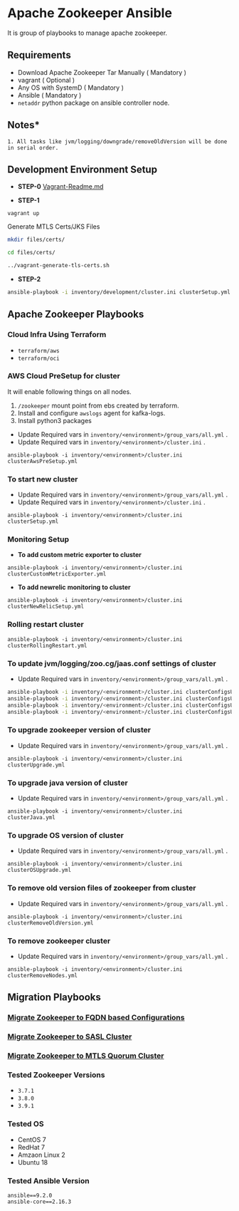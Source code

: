# Apache Zookeeper Ansible

It is group of playbooks to manage apache zookeeper.

## **Requirements**

* Download Apache Zookeeper Tar Manually ( Mandatory )
* vagrant ( Optional )
* Any OS with SystemD ( Mandatory )
* Ansible ( Mandatory )
* `netaddr` python package on ansible controller node.

## **Notes***

```
1. All tasks like jvm/logging/downgrade/removeOldVersion will be done in serial order.
```

## **Development Environment Setup**

* **STEP-0**
[Vagrant-Readme.md](./docs/vagrant-notes.md)

* **STEP-1**
```
vagrant up
```

Generate MTLS Certs/JKS Files

```bash
mkdir files/certs/

cd files/certs/

../vagrant-generate-tls-certs.sh
```

* **STEP-2**

```bash
ansible-playbook -i inventory/development/cluster.ini clusterSetup.yml
```

## **Apache Zookeeper Playbooks**

### **Cloud Infra Using Terraform**

* `terraform/aws`
* `terraform/oci`

### **AWS Cloud PreSetup for cluster**

It will enable following things on all nodes.

1. `/zookeeper` mount point from ebs created by terraform.
2. Install and configure `awslogs` agent for kafka-logs.
3. Install python3 packages

* Update Required vars in ```inventory/<environment>/group_vars/all.yml``` .
* Update Required vars in ```inventory/<environment>/cluster.ini``` .

```ansible-playbook -i inventory/<environment>/cluster.ini clusterAwsPreSetup.yml```

### **To start new cluster**

* Update Required vars in ```inventory/<environment>/group_vars/all.yml``` .
* Update Required vars in ```inventory/<environment>/cluster.ini``` .

```ansible-playbook -i inventory/<environment>/cluster.ini clusterSetup.yml```

### **Monitoring Setup**

* **To add custom metric exporter to cluster**

```ansible-playbook -i inventory/<environment>/cluster.ini clusterCustomMetricExporter.yml```

* **To add newrelic monitoring to cluster**

```ansible-playbook -i inventory/<environment>/cluster.ini clusterNewRelicSetup.yml```

### **Rolling restart cluster**

```ansible-playbook -i inventory/<environment>/cluster.ini clusterRollingRestart.yml```

### **To update jvm/logging/zoo.cg/jaas.conf settings of cluster**

* Update Required vars in ```inventory/<environment>/group_vars/all.yml``` .

```bash
ansible-playbook -i inventory/<environment>/cluster.ini clusterConfigsUpdate.yml -e zookeeperConfigFile=zoo.cfg
ansible-playbook -i inventory/<environment>/cluster.ini clusterConfigsUpdate.yml -e zookeeperConfigFile=java.env
ansible-playbook -i inventory/<environment>/cluster.ini clusterConfigsUpdate.yml -e zookeeperConfigFile=jaas.conf
ansible-playbook -i inventory/<environment>/cluster.ini clusterConfigsUpdate.yml -e zookeeperConfigFile=logback.xml
```

### **To upgrade zookeeper version of cluster**

* Update Required vars in ```inventory/<environment>/group_vars/all.yml``` .

```ansible-playbook -i inventory/<environment>/cluster.ini clusterUpgrade.yml```

### **To upgrade java version of cluster**

* Update Required vars in ```inventory/<environment>/group_vars/all.yml``` .

```ansible-playbook -i inventory/<environment>/cluster.ini clusterJava.yml```

### **To upgrade OS version of cluster**

* Update Required vars in ```inventory/<environment>/group_vars/all.yml``` .

```ansible-playbook -i inventory/<environment>/cluster.ini clusterOSUpgrade.yml```

### **To remove old version files of zookeeper from cluster**

* Update Required vars in ```inventory/<environment>/group_vars/all.yml``` .

```ansible-playbook -i inventory/<environment>/cluster.ini clusterRemoveOldVersion.yml```

### **To remove zookeeper cluster**

* Update Required vars in ```inventory/<environment>/group_vars/all.yml``` .

```ansible-playbook -i inventory/<environment>/cluster.ini clusterRemoveNodes.yml```

## **Migration Playbooks**

### [Migrate Zookeeper to FQDN based Configurations](./docs/migrate-to-fqdn-based-configs.md)

### [Migrate Zookeeper to SASL Cluster](./docs/migrate-to-sasl.md)

### [Migrate Zookeeper to MTLS Quorum Cluster](./docs/migrate-to-mtls.md)

### **Tested Zookeeper Versions**

* `3.7.1`
* `3.8.0`
* `3.9.1`

### **Tested OS**

* CentOS 7
* RedHat 7
* Amzaon Linux 2
* Ubuntu 18

### **Tested Ansible Version**

```
ansible==9.2.0
ansible-core==2.16.3
```
